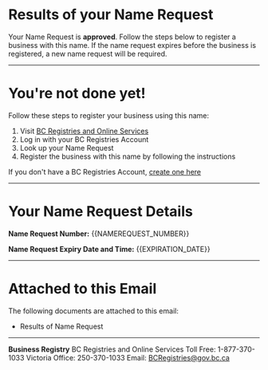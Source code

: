 # Results of your Name Request

Your Name Request is **approved**. Follow the steps below to register a business with this name. If the name request expires before the business is registered, a new name request will be required.

---

# You\'re not done yet!

Follow these steps to register your business using this name:

1. Visit [BC Registries and Online Services]({{NAME_REQUEST_URL}})
2. Log in with your BC Registries Account
3. Look up your Name Request
4. Register the business with this name by following the instructions

If you don\'t have a BC Registries Account, [create one here]({{BUSINESS_URL}})

---

# Your Name Request Details

**Name Request Number:**
{{NAMEREQUEST_NUMBER}}

**Name Request Expiry Date and Time:**
{{EXPIRATION_DATE}}

---

# Attached to this Email

The following documents are attached to this email:

* Results of Name Request

---

**Business Registry**
BC Registries and Online Services
Toll Free: 1-877-370-1033
Victoria Office: 250-370-1033
Email: [BCRegistries@gov.bc.ca](BCRegistries@gov.bc.ca)